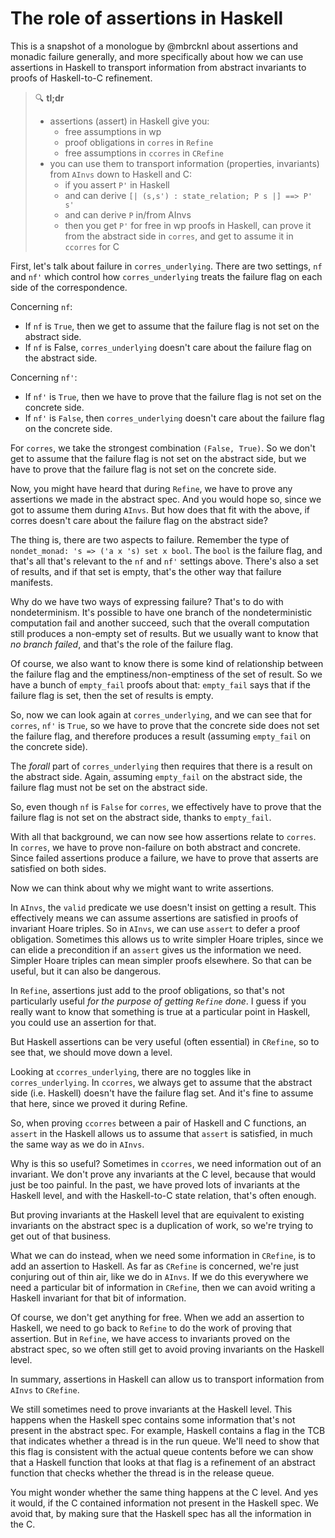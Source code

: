 <!--
     Copyright 2021, Data61, CSIRO (ABN 41 687 119 230)

     SPDX-License-Identifier: CC-BY-SA-4.0
-->

# The role of assertions in Haskell

This is a snapshot of a monologue by @mbrcknl about assertions and monadic failure generally, and more specifically about how we can use assertions in Haskell to transport information from abstract invariants to proofs of Haskell-to-C refinement.

> :mag: **tl;dr**
> * assertions (assert) in Haskell give you:
>   * free assumptions in wp
>   * proof obligations in `corres` in `Refine`
>   * free assumptions in `ccorres` in `CRefine`
> * you can use them to transport information (properties, invariants) from `AInvs` down to Haskell and C:
>   * if you assert `P'` in Haskell
>   * and can derive `[| (s,s') : state_relation; P s |] ==> P' s'`
>   * and can derive `P` in/from AInvs
>   * then you get `P'` for free in wp proofs in Haskell, can prove it from the abstract side in `corres`, and get to assume it in `ccorres` for C

First, let's talk about failure in `corres_underlying`. There are two settings, `nf` and `nf'` which control how `corres_underlying` treats the failure flag on each side of the correspondence.

Concerning `nf`:
* If `nf` is `True`, then we get to assume that the failure flag is not set on the abstract side.
* If `nf` is False, `corres_underlying` doesn't care about the failure flag on the abstract side.

Concerning `nf'`:
* If `nf'` is `True`, then we have to prove that the failure flag is not set on the concrete side.
* If `nf'` is `False`, then `corres_underlying` doesn't care about the failure flag on the concrete side.

For `corres`, we take the strongest combination `(False, True)`. So we don't get to assume that the failure flag is not set on the abstract side, but we have to prove that the failure flag is not set on the concrete side.

Now, you might have heard that during `Refine`, we have to prove any assertions we made in the abstract spec. And you would hope so, since we got to assume them during `AInvs`. But how does that fit with the above, if corres doesn't care about the failure flag on the abstract side?

The thing is, there are two aspects to failure. Remember the type of `nondet_monad: 's => ('a x 's) set x bool`. The `bool` is the failure flag, and that's all that's relevant to the `nf` and `nf'` settings above. There's also a set of results, and if that set is empty, that's the other way that failure manifests.

Why do we have two ways of expressing failure? That's to do with nondeterminism. It's possible to have one branch of the nondeterministic computation fail and another succeed, such that the overall computation still produces a non-empty set of results. But we usually want to know that *no branch failed*, and that's the role of the failure flag.

Of course, we also want to know there is some kind of relationship between the failure flag and the emptiness/non-emptiness of the set of result. So we have a bunch of `empty_fail` proofs about that: `empty_fail` says that if the failure flag is set, then the set of results is empty.

So, now we can look again at `corres_underlying`, and we can see that for `corres`, `nf'` is `True`, so we have to prove that the concrete side does not set the failure flag, and therefore produces a result (assuming `empty_fail` on the concrete side).

The *forall* part of `corres_underlying` then requires that there is a result on the abstract side. Again, assuming `empty_fail` on the abstract side, the failure flag must not be set on the abstract side.

So, even though `nf` is `False` for `corres`, we effectively have to prove that the failure flag is not set on the abstract side, thanks to `empty_fail`.

With all that background, we can now see how assertions relate to `corres`. In `corres`, we have to prove non-failure on both abstract and concrete. Since failed assertions produce a failure, we have to prove that asserts are satisfied on both sides.

Now we can think about why we might want to write assertions.

In `AInvs`, the `valid` predicate we use doesn't insist on getting a result. This effectively means we can assume assertions are satisfied in proofs of invariant Hoare triples. So in `AInvs`, we can use `assert` to defer a proof obligation. Sometimes this allows us to write simpler Hoare triples, since we can elide a precondition if an `assert` gives us the information we need. Simpler Hoare triples can mean simpler proofs elsewhere. So that can be useful, but it can also be dangerous.

In `Refine`, assertions just add to the proof obligations, so that's not particularly useful *for the purpose of getting `Refine` done*. I guess if you really want to know that something is true at a particular point in Haskell, you could use an assertion for that.

But Haskell assertions can be very useful (often essential) in `CRefine`, so to see that, we should move down a level.

Looking at `ccorres_underlying`, there are no toggles like in `corres_underlying`. In `ccorres`, we always get to assume that the abstract side (i.e. Haskell) doesn't have the failure flag set. And it's fine to assume that here, since we proved it during Refine.

So, when proving `ccorres` between a pair of Haskell and C functions, an `assert` in the Haskell allows us to assume that `assert` is satisfied, in much the same way as we do in `AInvs`.

Why is this so useful? Sometimes in `ccorres`, we need information out of an invariant. We don't prove any invariants at the C level, because that would just be too painful. In the past, we have proved lots of invariants at the Haskell level, and with the Haskell-to-C state relation, that's often enough.

But proving invariants at the Haskell level that are equivalent to existing invariants on the abstract spec is a duplication of work, so we're trying to get out of that business.

What we can do instead, when we need some information in `CRefine`, is to add an assertion to Haskell. As far as `CRefine` is concerned, we're just conjuring out of thin air, like we do in `AInvs`. If we do this everywhere we need a particular bit of information in `CRefine`, then we can avoid writing a Haskell invariant for that bit of information.

Of course, we don't get anything for free. When we add an assertion to Haskell, we need to go back to `Refine` to do the work of proving that assertion. But in `Refine`, we have access to invariants proved on the abstract spec, so we often still get to avoid proving invariants on the Haskell level.

In summary, assertions in Haskell can allow us to transport information from `AInvs` to `CRefine`.

We still sometimes need to prove invariants at the Haskell level. This happens when the Haskell spec contains some information that's not present in the abstract spec. For example, Haskell contains a flag in the TCB that indicates whether a thread is in the run queue. We'll need to show that this flag is consistent with the actual queue contents before we can show that a Haskell function that looks at that flag is a refinement of an abstract function that checks whether the thread is in the release queue.

You might wonder whether the same thing happens at the C level. And yes it would, if the C contained information not present in the Haskell spec. We avoid that, by making sure that the Haskell spec has all the information in the C.
